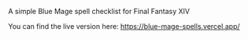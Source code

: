 A simple Blue Mage spell checklist for Final Fantasy XIV

You can find the live version here: https://blue-mage-spells.vercel.app/
